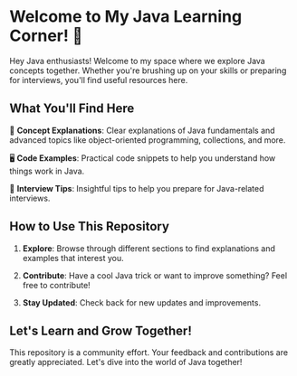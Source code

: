 # Welcome to My Java Learning Corner! 🌟

Hey Java enthusiasts! Welcome to my space where we explore Java concepts together. Whether you're brushing up on your skills or preparing for interviews, you'll find useful resources here.

## What You'll Find Here

📘 **Concept Explanations**: Clear explanations of Java fundamentals and advanced topics like object-oriented programming, collections, and more.

🖥️ **Code Examples**: Practical code snippets to help you understand how things work in Java.

📝 **Interview Tips**: Insightful tips to help you prepare for Java-related interviews.

## How to Use This Repository

1. **Explore**: Browse through different sections to find explanations and examples that interest you.
2. **Contribute**: Have a cool Java trick or want to improve something? Feel free to contribute!

3. **Stay Updated**: Check back for new updates and improvements.

## Let's Learn and Grow Together!

This repository is a community effort. Your feedback and contributions are greatly appreciated. Let's dive into the world of Java together!
